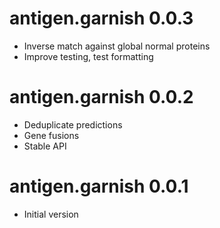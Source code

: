 # antigen.garnish 0.0.3

* Inverse match against global normal proteins
* Improve testing, test formatting

# antigen.garnish 0.0.2

* Deduplicate predictions
* Gene fusions
* Stable API

# antigen.garnish 0.0.1

* Initial version


